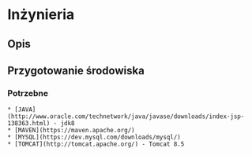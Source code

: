 # Inżynieria

## Opis

## Przygotowanie środowiska

### Potrzebne
	* [JAVA](http://www.oracle.com/technetwork/java/javase/downloads/index-jsp-138363.html) - jdk8
	* [MAVEN](https://maven.apache.org/)
	* [MYSQL](https://dev.mysql.com/downloads/mysql/)
	* [TOMCAT](http://tomcat.apache.org/) - Tomcat 8.5 
	

	